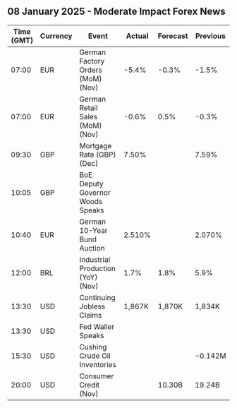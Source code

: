 ## 08 January 2025 - Moderate Impact Forex News

| Time (GMT) | Currency | Event | Actual | Forecast | Previous |
|------|----------|-------|--------|----------|----------|
| 07:00 | EUR | German Factory Orders (MoM) (Nov) | -5.4% | -0.3% | -1.5% |
| 07:00 | EUR | German Retail Sales (MoM) (Nov) | -0.6% | 0.5% | -0.3% |
| 09:30 | GBP | Mortgage Rate (GBP) (Dec) | 7.50% |  | 7.59% |
| 10:05 | GBP | BoE Deputy Governor Woods Speaks |  |  |  |
| 10:40 | EUR | German 10-Year Bund Auction | 2.510% |  | 2.070% |
| 12:00 | BRL | Industrial Production (YoY) (Nov) | 1.7% | 1.8% | 5.9% |
| 13:30 | USD | Continuing Jobless Claims | 1,867K | 1,870K | 1,834K |
| 13:30 | USD | Fed Waller Speaks |  |  |  |
| 15:30 | USD | Cushing Crude Oil Inventories |  |  | -0.142M |
| 20:00 | USD | Consumer Credit (Nov) |  | 10.30B | 19.24B |
